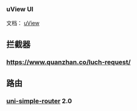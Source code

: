### uView UI

文档： [uView](https://uviewui.com/) 

## 拦截器

### https://www.quanzhan.co/luch-request/

## 路由

###  [uni-simple-router](https://hhyang.cn/v2/)   2.0
